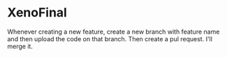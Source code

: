 # XenoFinal

Whenever creating a new feature, create a new branch with feature name and then upload the code on that branch. Then create a pul request.
I'll merge it.
